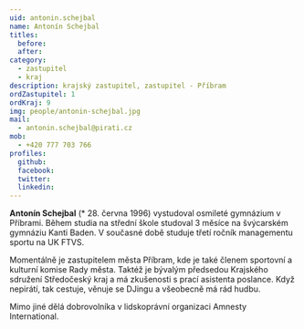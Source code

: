 ```yaml
---
uid: antonin.schejbal
name: Antonín Schejbal
titles:
  before:
  after:
category:
  - zastupitel
  - kraj
description: krajský zastupitel, zastupitel - Příbram
ordZastupitel: 1
ordKraj: 9
img: people/antonin-schejbal.jpg
mail:
  - antonin.schejbal@pirati.cz
mob:
  - +420 777 703 766
profiles:
  github:
  facebook:
  twitter:
  linkedin:
---
```


**Antonín Schejbal** (* 28. června 1996) vystudoval osmileté gymnázium v Příbrami. Během studia na střední škole studoval 3 měsíce na švýcarském gymnáziu Kanti Baden. V současné době studuje třetí ročník managementu sportu na UK FTVS.

Momentálně je zastupitelem města Příbram, kde je také členem sportovní a kulturní komise Rady města. Taktéž je bývalým předsedou Krajského sdružení Středočeský kraj a má zkušenosti s prací asistenta poslance. Když nepirátí, tak cestuje, věnuje se DJingu a všeobecně má rád hudbu.

Mimo jiné dělá dobrovolníka v lidskoprávní organizaci Amnesty International.  
